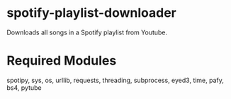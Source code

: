 # spotify-playlist-downloader
Downloads all songs in a Spotify playlist from Youtube.

# Required Modules
spotipy, sys, os, urllib, requests, threading, subprocess, eyed3, time, pafy, bs4, pytube
